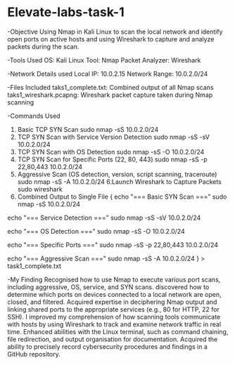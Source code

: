 # Elevate-labs-task-1

-Objective
Using Nmap in Kali Linux to scan the local network and identify open ports on active hosts and using Wireshark to capture and analyze packets during the scan.

-Tools Used
OS: Kali Linux 
Tool: Nmap
Packet Analyzer: Wireshark

-Network Details used
Local IP: 10.0.2.15
Network Range: 10.0.2.0/24

-Files Included
taks1_complete.txt: Combined output of all Nmap scans
taks1_wireshark.pcapng: Wireshark packet capture taken during Nmap scanning

-Commands Used
1. Basic TCP SYN Scan
sudo nmap -sS 10.0.2.0/24
2. TCP SYN Scan with Service Version Detection
sudo nmap -sS -sV 10.0.2.0/24
3. TCP SYN Scan with OS Detection
sudo nmap -sS -O 10.0.2.0/24
4. TCP SYN Scan for Specific Ports (22, 80, 443)
sudo nmap -sS -p 22,80,443 10.0.2.0/24
5. Aggressive Scan (OS detection, version, script scanning, traceroute)
sudo nmap -sS -A 10.0.2.0/24
6.Launch Wireshark to Capture Packets
sudo wireshark
7. Combined Output to Single File
{
  echo "=== Basic SYN Scan ==="
  sudo nmap -sS 10.0.2.0/24

  echo "=== Service Detection ==="
  sudo nmap -sS -sV 10.0.2.0/24

  echo "=== OS Detection ==="
  sudo nmap -sS -O 10.0.2.0/24

  echo "=== Specific Ports ==="
  sudo nmap -sS -p 22,80,443 10.0.2.0/24

  echo "=== Aggressive Scan ==="
  sudo nmap -sS -A 10.0.2.0/24
} > task1_complete.txt


-My Finding
Recognised how to use Nmap to execute various port scans, including aggressive, OS, service, and SYN scans.
discovered how to determine which ports on devices connected to a local network are open, closed, and filtered.
Acquired expertise in deciphering Nmap output and linking shared ports to the appropriate services (e.g., 80 for HTTP, 22 for SSH).
I improved my comprehension of how scanning tools communicate with hosts by using Wireshark to track and examine network traffic in real time.
Enhanced abilities with the Linux terminal, such as command chaining, file redirection, and output organisation for documentation.
Acquired the ability to precisely record cybersecurity procedures and findings in a GitHub repository.
